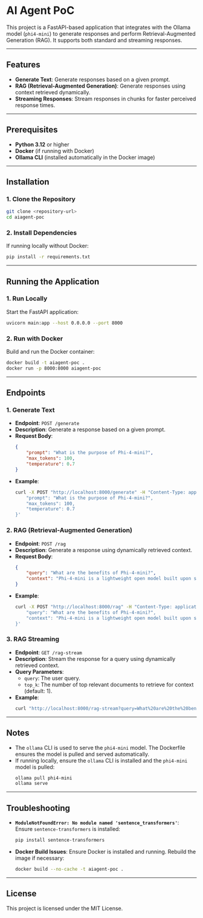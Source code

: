 # AI Agent PoC

This project is a FastAPI-based application that integrates with the Ollama model (`phi4-mini`) to generate responses and perform Retrieval-Augmented Generation (RAG). It supports both standard and streaming responses.

---

## Features

- **Generate Text**: Generate responses based on a given prompt.
- **RAG (Retrieval-Augmented Generation)**: Generate responses using context retrieved dynamically.
- **Streaming Responses**: Stream responses in chunks for faster perceived response times.

---

## Prerequisites

- **Python 3.12** or higher
- **Docker** (if running with Docker)
- **Ollama CLI** (installed automatically in the Docker image)

---

## Installation

### 1. Clone the Repository
```bash
git clone <repository-url>
cd aiagent-poc
```

### 2. Install Dependencies
If running locally without Docker:
```bash
pip install -r requirements.txt
```

---

## Running the Application

### 1. Run Locally
Start the FastAPI application:
```bash
uvicorn main:app --host 0.0.0.0 --port 8000
```

### 2. Run with Docker
Build and run the Docker container:
```bash
docker build -t aiagent-poc .
docker run -p 8000:8000 aiagent-poc
```

---

## Endpoints

### 1. **Generate Text**
- **Endpoint**: `POST /generate`
- **Description**: Generate a response based on a given prompt.
- **Request Body**:
    ```json
    {
        "prompt": "What is the purpose of Phi-4-mini?",
        "max_tokens": 100,
        "temperature": 0.7
    }
    ```
- **Example**:
    ```bash
    curl -X POST "http://localhost:8000/generate" -H "Content-Type: application/json" -d '{
        "prompt": "What is the purpose of Phi-4-mini?",
        "max_tokens": 100,
        "temperature": 0.7
    }'
    ```

### 2. **RAG (Retrieval-Augmented Generation)**
- **Endpoint**: `POST /rag`
- **Description**: Generate a response using dynamically retrieved context.
- **Request Body**:
    ```json
    {
        "query": "What are the benefits of Phi-4-mini?",
        "context": "Phi-4-mini is a lightweight open model built upon synthetic data."
    }
    ```
- **Example**:
    ```bash
    curl -X POST "http://localhost:8000/rag" -H "Content-Type: application/json" -d '{
        "query": "What are the benefits of Phi-4-mini?",
        "context": "Phi-4-mini is a lightweight open model built upon synthetic data."
    }'
    ```

### 3. **RAG Streaming**
- **Endpoint**: `GET /rag-stream`
- **Description**: Stream the response for a query using dynamically retrieved context.
- **Query Parameters**:
    - `query`: The user query.
    - `top_k`: The number of top relevant documents to retrieve for context (default: 1).
- **Example**:
    ```bash
    curl "http://localhost:8000/rag-stream?query=What%20are%20the%20benefits%20of%20Phi-4-mini?&top_k=2"
    ```

---

## Notes

- The `ollama` CLI is used to serve the `phi4-mini` model. The Dockerfile ensures the model is pulled and served automatically.
- If running locally, ensure the `ollama` CLI is installed and the `phi4-mini` model is pulled:
    ```bash
    ollama pull phi4-mini
    ollama serve
    ```

---

## Troubleshooting

- **`ModuleNotFoundError: No module named 'sentence_transformers'`**:
    Ensure `sentence-transformers` is installed:
    ```bash
    pip install sentence-transformers
    ```

- **Docker Build Issues**:
    Ensure Docker is installed and running. Rebuild the image if necessary:
    ```bash
    docker build --no-cache -t aiagent-poc .
    ```

---

## License

This project is licensed under the MIT License.